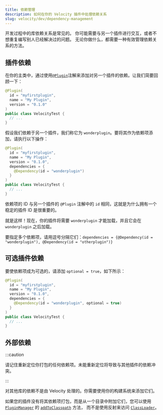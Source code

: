 ```yaml
---
title: 依赖管理
description: 如何在你的 Velocity 插件中处理依赖关系
slug: velocity/dev/dependency-management
---
```


开发过程中的库依赖关系是常见的。
你可能需要与另一个插件进行交互，或者不想重复编写别人已经解决过的问题。
无论你做什么，都需要一种有效管理依赖关系的方法。

## 插件依赖

在你的主类中，通过使用[`@Plugin`](jd:velocity:com.velocitypowered.api.plugin.Plugin)注解来添加对另一个插件的依赖。让我们简要回顾一下：

```java
@Plugin(
  id = "myfirstplugin",
  name = "My Plugin",
  version = "0.1.0"
)
public class VelocityTest {
  // ...
}
```

假设我们依赖于另一个插件，我们称它为 `wonderplugin`。要将其作为依赖项添加，请执行以下操作：

```java
@Plugin(
  id = "myfirstplugin",
  name = "My Plugin",
  version = "0.1.0",
  dependencies = {
    @Dependency(id = "wonderplugin")
  }
)
public class VelocityTest {
  // ...
}
```

依赖项的 ID 与另一个插件的 `@Plugin` 注解中的 `id` 相同，这就是为什么拥有一个稳定的插件 ID 是很重要的。

就是这样！现在，你的插件将需要 `wonderplugin` 才能加载，并且它会在 `wonderplugin` 之后加载。

要指定多个依赖项，请用逗号分隔它们：`dependencies = {@Dependency(id = "wonderplugin"), @Dependency(id = "otherplugin")}`

## 可选插件依赖

要使依赖项成为可选的，请添加 `optional = true`，如下所示：

```java
@Plugin(
  id = "myfirstplugin",
  name = "My Plugin",
  version = "0.1.0",
  dependencies = {
    @Dependency(id = "wonderplugin", optional = true)
  }
)
public class VelocityTest {
  // ...
}
```

## 外部依赖

:::caution

请记住重新定位你打包的任何依赖项。未能重新定位将导致与其他插件的依赖冲突。

:::

对其他库的依赖不是由 Velocity 处理的。你需要使用你的构建系统来添加它们。

如果您的插件没有将其依赖项打包，而是从一个目录中附加它们，您可以使用 [`PluginManager`](jd:velocity:com.velocitypowered.api.plugin.PluginManager) 的
[`addToClasspath`](jd:velocity:com.velocitypowered.api.plugin.PluginManager#addToClasspath(java.lang.Object,java.nio.file.Path)) 方法，
而不是使用反射来访问 [`ClassLoader`](jd:java:java.lang.ClassLoader)。
